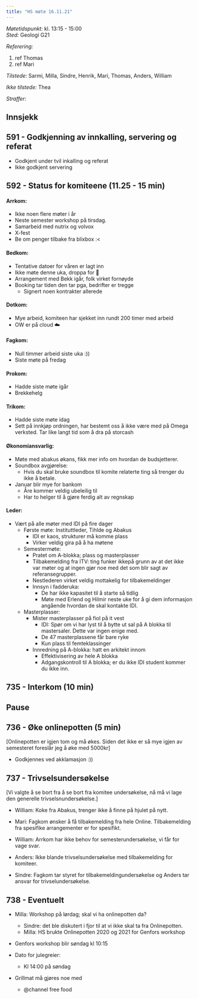 ```yaml
---
title: "HS møte 16.11.21"
---
```


*Møtetidspunkt:* kl. 13:15 - 15:00  
*Sted:* Geologi G21

*Referering:*  
1. ref Thomas  
2. ref Mari  

*Tilstede:* Sarmi, Milla, Sindre, Henrik, Mari, Thomas,  Anders, William

*Ikke tilstede:*  Thea

*Straffer:*  

## Innsjekk  

## 591 - Godkjenning av innkalling, servering og referat
- Godkjent under tvil inkalling og referat 
- Ikke godkjent servering

## 592 - Status for komiteene (11.25 - 15 min)  


#### Arrkom:  
- Ikke noen flere møter i år
- Neste semester workshop på tirsdag.
- Samarbeid med nutrix og volvox
- X-fest
- Be om penger tilbake fra blixbox :<


#### Bedkom:  
- Tentative datoer for våren er lagt inn
- Ikke møte denne uka, droppa for :beer:
- Arrangement med Bekk igår, folk virket fornøyde
- Booking tar tiden den tar pga, bedrifter er tregge
    - Signert noen kontrakter allerede
    
#### Dotkom:  
- Mye arbeid, komiteen har sjekket inn rundt 200 timer med arbeid
- OW er på cloud :cloud: 

#### Fagkom:  
- Null timmer arbeid siste uka :))
- Siste møte på fredag

#### Prokom:  
- Hadde siste møte igår
- Brekkehelg

#### Trikom:  
- Hadde siste møte idag
- Sett på innkjøp ordningen, har bestemt oss å ikke være med på Omega verksted. Tar like langt tid som å dra på storcash

#### Økonomiansvarlig:  
- Møte med abakus økans, fikk mer info om hvordan de budsjetterer. 
- Soundbox avgjørelse:
    - Hvis du skal bruke soundbox til komite relaterte ting så trenger du ikke å betale.
- Januar blir mye for bankom
    - Åre kommer veldig ubeleilig til
    - Har to helger til å gjøre ferdig alt av regnskap

#### Leder:  
- Vært på alle møter med IDI på fire dager
    - Første møte: Instituttleder, Tihlde og Abakus
        - IDI er kaos, strukturer må komme plass
        - Virker veldig gira på å ha møtene
    - Semestermøte: 
        - Pratet om A-blokka; plass og masterplasser
        - Tilbakemelding fra ITV: ting funker ikkepå grunn av at det ikke var møter og at ingen gjør noe med det som blir sagt av referansegrupper. 
        - Nestlederen virket veldig mottakelig for tilbakemeldinger
        - Innsyn i fadderuka: 
            - De har ikke kapasitet til å starte så tidlig
            - Møte med Erlend og Hilmir neste uke for å gi dem informasjon angående hvordan de skal kontakte IDI.
    - Masterplasser:
        - Mister masterplasser på fiol på it vest
            - IDI: Spør om vi har lyst til å bytte ut sal på A blokka til mastersaler. Dette var ingen enige med.
            - De 47 masterplassene får bare ryke
            - Kun plass til femteklassinger
        - Innredning på A-blokka: hatt en arkitekt innom
            - Effektivisering av hele A blokka
            - Adgangskontroll til A blokka; er du ikke IDI student kommer du ikke inn. 


## 735 - Interkom (10 min)  


## Pause

## 736 - Øke onlinepotten (5 min)  
[Onlinepotten er igjen tom og må økes. Siden det ikke er så mye igjen av semesteret foreslår jeg å øke med 5000kr]
- Godkjennes ved akklamasjon :))

## 737 - Trivselsundersøkelse
[Vi valgte å se bort fra å se bort fra komitee undersøkelse, nå må vi lage den generelle trivselsnundersøkelse.]

- William: Koke fra Abakus, trenger ikke å finne på hjulet på nytt.
- Mari: Fagkom ønsker å få tilbakemelding fra hele Online. Tilbakemelding fra spesifike arrangementer er for spesifikt.
- William: Arrkom har ikke behov for semesterundersøkelse, vi får for vage svar. 
- Anders: Ikke blande trivselsundersøkelse med tilbakemelding for komiteer.

- Sindre: Fagkom tar styret for tilbakemeldingundersøkelse og Anders tar ansvar for trivselundersøkelse.


## 738 - Eventuelt  
- Milla: Workshop på lørdag; skal vi ha onlinepotten da?
    - Sindre: det ble diskutert i fjor til at vi ikke skal ta fra Onlinepotten. 
    - Milla: HS brukte Onlinepotten 2020 og 2021 for Genfors workshop

- Genfors workshop blir søndag kl 10:15

- Dato for julegreier:
    - Kl 14:00 på søndag

- Grillmat må gjøres noe med
    - @channel free food